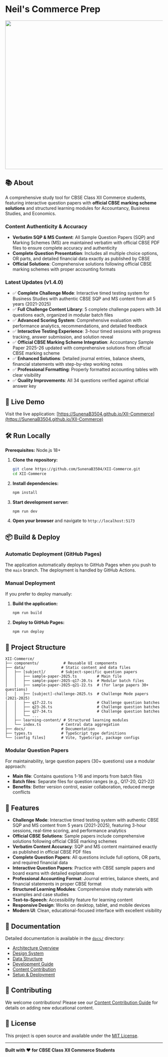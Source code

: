 # Neil's Commerce Prep

<div align="center">
<img width="1200" height="475" alt="GHBanner" src="https://github.com/user-attachments/assets/0aa67016-6eaf-458a-adb2-6e31a0763ed6" />
</div>

## 📚 About

A comprehensive study tool for CBSE Class XII Commerce students, featuring interactive question papers with **official CBSE marking scheme solutions** and structured learning modules for Accountancy, Business Studies, and Economics.

### Content Authenticity & Accuracy
- **Verbatim SQP & MS Content**: All Sample Question Papers (SQP) and Marking Schemes (MS) are maintained verbatim with official CBSE PDF files to ensure complete accuracy and authenticity
- **Complete Question Presentation**: Includes all multiple choice options, OR parts, and detailed financial data exactly as published by CBSE
- **Official Solutions**: Comprehensive solutions following official CBSE marking schemes with proper accounting formats

### Latest Updates (v1.4.0)
- ✅ **Complete Challenge Mode**: Interactive timed testing system for Business Studies with authentic CBSE SQP and MS content from all 5 years (2021-2025)
- ✅ **Full Challenge Content Library**: 5 complete challenge papers with 34 questions each, organized in modular batch files
- ✅ **Advanced Scoring System**: Comprehensive evaluation with performance analytics, recommendations, and detailed feedback
- ✅ **Interactive Testing Experience**: 3-hour timed sessions with progress tracking, answer submission, and solution reveal
- ✅ **Official CBSE Marking Scheme Integration**: Accountancy Sample Paper 2025-26 updated with comprehensive solutions from official CBSE marking scheme
- ✅ **Enhanced Solutions**: Detailed journal entries, balance sheets, financial statements with step-by-step working notes
- ✅ **Professional Formatting**: Properly formatted accounting tables with clear visibility
- ✅ **Quality Improvements**: All 34 questions verified against official answer key

## 🚀 Live Demo

Visit the live application: [https://SunenaB3504.github.io/XII-Commerce](https://SunenaB3504.github.io/XII-Commerce)

## 🛠️ Run Locally

**Prerequisites:** Node.js 18+

1. **Clone the repository:**
   ```bash
   git clone https://github.com/SunenaB3504/XII-Commerce.git
   cd XII-Commerce
   ```

2. **Install dependencies:**
   ```bash
   npm install
   ```

3. **Start development server:**
   ```bash
   npm run dev
   ```

4. **Open your browser** and navigate to `http://localhost:5173`

## 📦 Build & Deploy

### Automatic Deployment (GitHub Pages)
The application automatically deploys to GitHub Pages when you push to the `main` branch. The deployment is handled by GitHub Actions.

### Manual Deployment
If you prefer to deploy manually:

1. **Build the application:**
   ```bash
   npm run build
   ```

2. **Deploy to GitHub Pages:**
   ```bash
   npm run deploy
   ```

## 📁 Project Structure

```
XII-Commerce/
├── components/           # Reusable UI components
├── data/                # Static content and data files
│   ├── [subject]/       # Subject-specific question papers
│   │   ├── sample-paper-2025.ts         # Main file
│   │   ├── sample-paper-2025-q17-20.ts  # Modular batch files
│   │   ├── sample-paper-2025-q21-22.ts  # (for large papers 30+ questions)
│   │   ├── [subject]-challenge-2025.ts  # Challenge Mode papers (2021-2025)
│   │   ├── q17-22.ts                    # Challenge question batches
│   │   ├── q23-26.ts                    # Challenge question batches
│   │   ├── q27-34.ts                    # Challenge question batches
│   │   └── ...
│   ├── learning-content/ # Structured learning modules
│   └── index.ts         # Central data aggregation
├── docs/                # Documentation
├── types.ts             # TypeScript type definitions
└── [config files]       # Vite, TypeScript, package configs
```

### Modular Question Papers

For maintainability, large question papers (30+ questions) use a modular approach:
- **Main file**: Contains questions 1-16 and imports from batch files
- **Batch files**: Separate files for question ranges (e.g., Q17-20, Q21-22)
- **Benefits**: Better version control, easier collaboration, reduced merge conflicts

## 🎨 Features

- **Challenge Mode**: Interactive timed testing system with authentic CBSE SQP and MS content from 5 years (2021-2025), featuring 3-hour sessions, real-time scoring, and performance analytics
- **Official CBSE Solutions**: Sample papers include comprehensive solutions following official CBSE marking schemes
- **Verbatim Content Accuracy**: SQP and MS content maintained exactly as published in official CBSE PDF files
- **Complete Question Papers**: All questions include full options, OR parts, and required financial data
- **Interactive Question Papers**: Practice with CBSE sample papers and board exams with detailed explanations
- **Professional Accounting Format**: Journal entries, balance sheets, and financial statements in proper CBSE format
- **Structured Learning Modules**: Comprehensive study materials with examples and case studies
- **Text-to-Speech**: Accessibility feature for learning content
- **Responsive Design**: Works on desktop, tablet, and mobile devices
- **Modern UI**: Clean, educational-focused interface with excellent visibility

## 📖 Documentation

Detailed documentation is available in the [`docs/`](./docs/) directory:

- [Architecture Overview](./docs/architecture.md)
- [Design System](./docs/design-system.md)
- [Data Structure](./docs/data-structure.md)
- [Development Guide](./docs/development-guide.md)
- [Content Contribution](./docs/content-contribution.md)
- [Setup & Deployment](./docs/setup-deployment.md)

## 🤝 Contributing

We welcome contributions! Please see our [Content Contribution Guide](./docs/content-contribution.md) for details on adding new educational content.

## 📄 License

This project is open source and available under the [MIT License](LICENSE).

---

**Built with ❤️ for CBSE Class XII Commerce Students**

